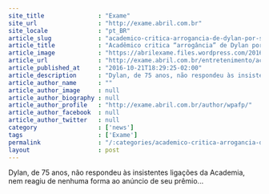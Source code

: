 ```yaml
---
site_title               : "Exame"
site_url                 : "http://exame.abril.com.br"
site_locale              : "pt_BR"
article_slug             : "academico-critica-arrogancia-de-dylan-por-silencio-apos-nobel"
article_title            : "Acadêmico critica “arrogância” de Dylan por silêncio após Nobel"
article_image            : "https://abrilexame.files.wordpress.com/2016/10/size_960_16_9_bob-dylan.jpg?quality=70&strip=all&w=960"
article_url              : "http://exame.abril.com.br/entretenimento/academico-critica-arrogancia-de-dylan-por-silencio-apos-nobel/"
article_published_at     : "2016-10-21T18:29:25-02:00"
article_description      : "Dylan, de 75 anos, não respondeu às insistentes ligações da Academia, nem reagiu de nenhuma forma ao anúncio de seu prêmio..."
article_author_name      : ""
article_author_image     : null
article_author_biography : null
article_author_profile   : "http://exame.abril.com.br/author/wpafp/"
article_author_facebook  : null
article_author_twitter   : null
category                 : ['news']
tags                     : ['Exame']
permalink                : "/:categories/academico-critica-arrogancia-de-dylan-por-silencio-apos-nobel/"
layout                   : post
---
```


Dylan, de 75 anos, não respondeu às insistentes ligações da Academia, nem reagiu de nenhuma forma ao anúncio de seu prêmio...
